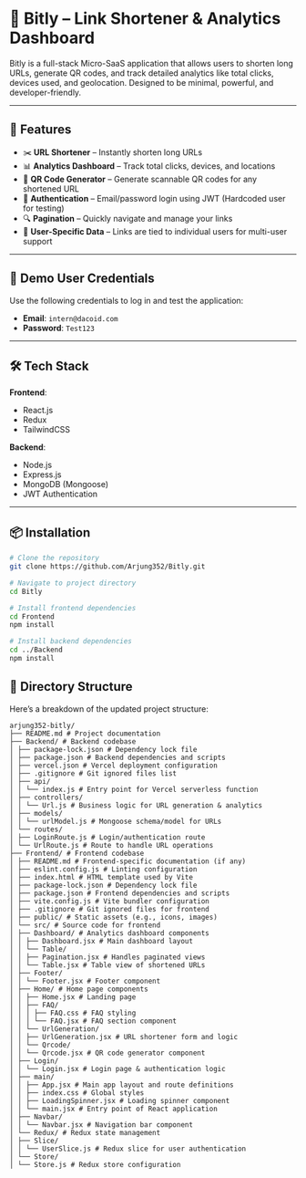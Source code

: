 # 🔗 Bitly – Link Shortener & Analytics Dashboard

Bitly is a full-stack Micro-SaaS application that allows users to shorten long URLs, generate QR codes, and track detailed analytics like total clicks, devices used, and geolocation. Designed to be minimal, powerful, and developer-friendly.

---

## 🚀 Features

- ✂️ **URL Shortener** – Instantly shorten long URLs
- 📊 **Analytics Dashboard** – Track total clicks, devices, and locations
- 📱 **QR Code Generator** – Generate scannable QR codes for any shortened URL
- 🔐 **Authentication** – Email/password login using JWT (Hardcoded user for testing)
- 🔍 **Pagination** – Quickly navigate and manage your links
- 🎯 **User-Specific Data** – Links are tied to individual users for multi-user support

---

## 👤 Demo User Credentials

Use the following credentials to log in and test the application:

- **Email**: `intern@dacoid.com`
- **Password**: `Test123`

---

## 🛠️ Tech Stack

**Frontend**:

- React.js
- Redux
- TailwindCSS

**Backend**:

- Node.js
- Express.js
- MongoDB (Mongoose)
- JWT Authentication

---

## 📦 Installation

```bash
# Clone the repository
git clone https://github.com/Arjung352/Bitly.git

# Navigate to project directory
cd Bitly

# Install frontend dependencies
cd Frontend
npm install

# Install backend dependencies
cd ../Backend
npm install
```

## 📂 Directory Structure

Here’s a breakdown of the updated project structure:

```plaintext
arjung352-bitly/
├── README.md # Project documentation
├── Backend/ # Backend codebase
│ ├── package-lock.json # Dependency lock file
│ ├── package.json # Backend dependencies and scripts
│ ├── vercel.json # Vercel deployment configuration
│ ├── .gitignore # Git ignored files list
│ ├── api/
│ │ └── index.js # Entry point for Vercel serverless function
│ ├── controllers/
│ │ └── Url.js # Business logic for URL generation & analytics
│ ├── models/
│ │ └── urlModel.js # Mongoose schema/model for URLs
│ └── routes/
│ ├── LoginRoute.js # Login/authentication route
│ └── UrlRoute.js # Route to handle URL operations
├── Frontend/ # Frontend codebase
│ ├── README.md # Frontend-specific documentation (if any)
│ ├── eslint.config.js # Linting configuration
│ ├── index.html # HTML template used by Vite
│ ├── package-lock.json # Dependency lock file
│ ├── package.json # Frontend dependencies and scripts
│ ├── vite.config.js # Vite bundler configuration
│ ├── .gitignore # Git ignored files for frontend
│ ├── public/ # Static assets (e.g., icons, images)
│ └── src/ # Source code for frontend
│ ├── Dashboard/ # Analytics dashboard components
│ │ ├── Dashboard.jsx # Main dashboard layout
│ │ └── Table/
│ │ ├── Pagination.jsx # Handles paginated views
│ │ └── Table.jsx # Table view of shortened URLs
│ ├── Footer/
│ │ └── Footer.jsx # Footer component
│ ├── Home/ # Home page components
│ │ ├── Home.jsx # Landing page
│ │ ├── FAQ/
│ │ │ ├── FAQ.css # FAQ styling
│ │ │ └── FAQ.jsx # FAQ section component
│ │ └── UrlGeneration/
│ │ ├── UrlGeneration.jsx # URL shortener form and logic
│ │ └── Qrcode/
│ │ └── Qrcode.jsx # QR code generator component
│ ├── Login/
│ │ └── Login.jsx # Login page & authentication logic
│ ├── main/
│ │ ├── App.jsx # Main app layout and route definitions
│ │ ├── index.css # Global styles
│ │ ├── LoadingSpinner.jsx # Loading spinner component
│ │ └── main.jsx # Entry point of React application
│ ├── Navbar/
│ │ └── Navbar.jsx # Navigation bar component
│ └── Redux/ # Redux state management
│ ├── Slice/
│ │ └── UserSlice.js # Redux slice for user authentication
│ └── Store/
│ └── Store.js # Redux store configuration
```
